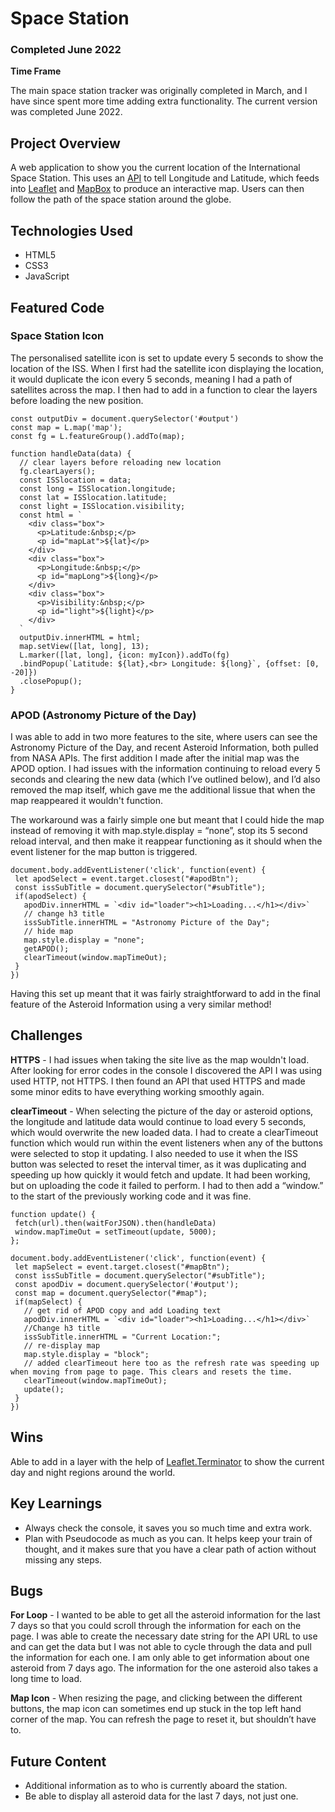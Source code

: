 # Space Station
### Completed June 2022

**Time Frame**

The main space station tracker was originally completed in March, and I have since spent more time adding extra functionality. The current version was completed June 2022.

## Project Overview
A web application to show you the current location of the International Space Station. This uses an [API](https://wheretheiss.at/) to tell Longitude and Latitude, which feeds into [Leaflet](https://leafletjs.com/) and [MapBox](https://www.mapbox.com/) to produce an interactive map. Users can then follow the path of the space station around the globe.

## Technologies Used

- HTML5
- CSS3
- JavaScript

## Featured Code

### Space Station Icon

The personalised satellite icon is set to update every 5 seconds to show the location of the ISS. When I first had the satellite icon displaying the location, it would duplicate the icon every 5 seconds, meaning I had a path of satellites across the map. I then had to add in a function to clear the layers before loading the new position. 

```
const outputDiv = document.querySelector('#output')
const map = L.map('map');
const fg = L.featureGroup().addTo(map);

function handleData(data) {
  // clear layers before reloading new location
  fg.clearLayers();
  const ISSlocation = data;
  const long = ISSlocation.longitude;
  const lat = ISSlocation.latitude;
  const light = ISSlocation.visibility;
  const html = `
    <div class="box">
      <p>Latitude:&nbsp;</p>
      <p id="mapLat">${lat}</p>
    </div>
    <div class="box">
      <p>Longitude:&nbsp;</p>
      <p id="mapLong">${long}</p>
    </div>
    <div class="box">
      <p>Visibility:&nbsp;</p>
      <p id="light">${light}</p>
    </div>
  `
  outputDiv.innerHTML = html;  
  map.setView([lat, long], 13);
  L.marker([lat, long], {icon: myIcon}).addTo(fg)
  .bindPopup(`Latitude: ${lat},<br> Longitude: ${long}`, {offset: [0, -20]})
  .closePopup();
}
```

### APOD (Astronomy Picture of the Day)

I was able to add in two more features to the site, where users can see the Astronomy Picture of the Day, and recent Asteroid Information, both pulled from NASA APIs. The first addition I made after the initial map was the APOD option. I had issues with the information continuing to reload every 5 seconds and clearing the new data (which I’ve outlined below), and I’d also removed the map itself, which gave me the additional lissue that when the map reappeared it wouldn't function. 

The workaround was a fairly simple one but meant that I could hide the map instead of removing it with map.style.display = “none”, stop its 5 second reload interval, and then make it reappear functioning as it should when the event listener for the map button is triggered. 

```
document.body.addEventListener('click', function(event) {
 let apodSelect = event.target.closest("#apodBtn");
 const issSubTitle = document.querySelector("#subTitle");
 if(apodSelect) {
   apodDiv.innerHTML = `<div id="loader"><h1>Loading...</h1></div>`
   // change h3 title
   issSubTitle.innerHTML = "Astronomy Picture of the Day";
   // hide map
   map.style.display = "none";
   getAPOD();
   clearTimeout(window.mapTimeOut);
 }
})

```

Having this set up meant that it was fairly straightforward to add in the final feature of the Asteroid Information using a very similar method!

## Challenges

**HTTPS** - I had issues when taking the site live as the map wouldn't load. After looking for error codes in the console I discovered the API I was using used HTTP, not HTTPS. I then found an API that used HTTPS and made some minor edits to have everything working smoothly again.

**clearTimeout** - When selecting the picture of the day or asteroid options, the longitude and latitude data would continue to load every 5 seconds, which would overwrite the new loaded data. I had to create a clearTimeout function which would run within the event listeners when any of the buttons were selected to stop it updating. I also needed to use it when the ISS button was selected to reset the interval timer, as it was duplicating and speeding up how quickly it would fetch and update. It had been working, but on uploading the code it failed to perform. I had to then add a “window.” to the start of the previously working code and it was fine.

```
function update() {
 fetch(url).then(waitForJSON).then(handleData)
 window.mapTimeOut = setTimeout(update, 5000);
};

document.body.addEventListener('click', function(event) {
 let mapSelect = event.target.closest("#mapBtn");
 const issSubTitle = document.querySelector("#subTitle");
 const apodDiv = document.querySelector('#output');
 const map = document.querySelector("#map");
 if(mapSelect) {
   // get rid of APOD copy and add Loading text
   apodDiv.innerHTML = `<div id="loader"><h1>Loading...</h1></div>`
   //Change h3 title
   issSubTitle.innerHTML = "Current Location:";
   // re-display map
   map.style.display = "block";
   // added clearTimeout here too as the refresh rate was speeding up when moving from page to page. This clears and resets the time.
   clearTimeout(window.mapTimeOut);
   update();
 }
})
```

## Wins

Able to add in a layer with the help of [Leaflet.Terminator](https://github.com/joergdietrich/Leaflet.Terminator) to show the current day and night regions around the world. 

## Key Learnings

- Always check the console, it saves you so much time and extra work.
- Plan with Pseudocode as much as you can. It helps keep your train of thought, and it makes sure that you have a clear path of action without missing any steps.

## Bugs

**For Loop** - I wanted to be able to get all the asteroid information for the last 7 days so that you could scroll through the information for each on the page. I was able to create the necessary date string for the API URL to use and can get the data but I was not able to cycle through the data and pull the information for each one. I am only able to get information about one asteroid from 7 days ago. The information for the one asteroid also takes a long time to load.

**Map Icon** - When resizing the page, and clicking between the different buttons, the map icon can sometimes end up stuck in the top left hand corner of the map. You can refresh the page to reset it, but shouldn’t have to. 

## Future Content

- Additional information as to who is currently aboard the station.
- Be able to display all asteroid data for the last 7 days, not just one.
